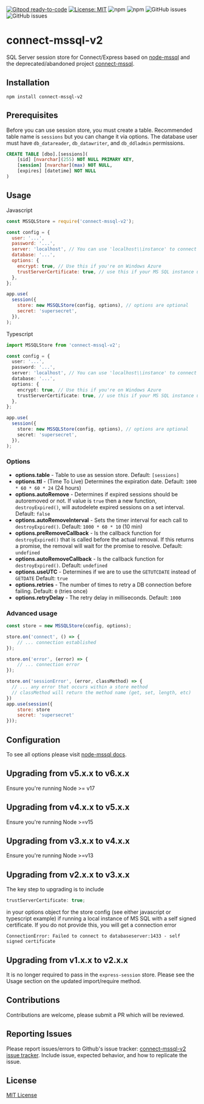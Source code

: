 [![Gitpod ready-to-code](https://img.shields.io/badge/Gitpod-ready--to--code-blue?logo=gitpod)](https://gitpod.io/#https://github.com/JLuboff/connect-mssql-v2)
[![License: MIT](https://img.shields.io/badge/License-MIT-yellow.svg)](https://opensource.org/licenses/MIT)
![npm](https://img.shields.io/npm/v/connect-mssql-v2)
![npm](https://img.shields.io/npm/dw/connect-mssql-v2)
![GitHub issues](https://img.shields.io/github/issues-raw/jluboff/connect-mssql-v2)
![GitHub issues](https://img.shields.io/github/issues-pr-raw/jluboff/connect-mssql-v2)

# connect-mssql-v2

SQL Server session store for Connect/Express based on [node-mssql][mssql-url] and the deprecated/abandoned project [connect-mssql][connect-mssql-url].

## Installation

    npm install connect-mssql-v2

## Prerequisites

Before you can use session store, you must create a table. Recommended table name is `sessions` but you can change it via options. The database user must have `db_datareader`, `db_datawriter`, and `db_ddladmin` permissions.

```sql
CREATE TABLE [dbo].[sessions](
    [sid] [nvarchar](255) NOT NULL PRIMARY KEY,
    [session] [nvarchar](max) NOT NULL,
    [expires] [datetime] NOT NULL
)
```

## Usage

Javascript

```javascript
const MSSQLStore = require('connect-mssql-v2');

const config = {
  user: '...',
  password: '...',
  server: 'localhost', // You can use 'localhost\\instance' to connect to named instance
  database: '...',
  options: {
    encrypt: true, // Use this if you're on Windows Azure
    trustServerCertificate: true, // use this if your MS SQL instance uses a self signed certificate
  },
};

app.use(
  session({
    store: new MSSQLStore(config, options), // options are optional
    secret: 'supersecret',
  }),
);
```

Typescript

```typescript
import MSSQLStore from 'connect-mssql-v2';

const config = {
  user: '...',
  password: '...',
  server: 'localhost', // You can use 'localhost\\instance' to connect to named instance
  database: '...',
  options: {
    encrypt: true, // Use this if you're on Windows Azure
    trustServerCertificate: true, // use this if your MS SQL instance uses a self signed certificate
  },
};

app.use(
  session({
    store: new MSSQLStore(config, options), // options are optional
    secret: 'supersecret',
  }),
);
```

### Options

- **options.table** - Table to use as session store. Default: `[sessions]`
- **options.ttl** - (Time To Live) Determines the expiration date. Default: `1000 * 60 * 60 * 24` (24 hours)
- **options.autoRemove** - Determines if expired sessions should be autoremoved or not. If value is `true` then a new function, `destroyExpired()`, will autodelete expired sessions on a set interval. Default: `false`
- **options.autoRemoveInterval** - Sets the timer interval for each call to `destroyExpired()`. Default: `1000 * 60 * 10` (10 min)
- **options.preRemoveCallback** - Is the callback function for `destroyExpired()` that is called before the actual removal.
  If this returns a promise, the removal will wait for the promise to resolve. Default: `undefined`
- **options.autoRemoveCallback** - Is the callback function for `destroyExpired()`. Default: `undefined`
- **options.useUTC** - Determines if we are to use the `GETUTCDATE` instead of `GETDATE` Default: `true`
- **options.retries** - The number of times to retry a DB connection before failing. Default: `0` (tries once)
- **options.retryDelay** - The retry delay in milliseconds. Default: `1000`

### Advanced usage

```javascript
const store = new MSSQLStore(config, options);

store.on('connect', () => {
	// ... connection established
});

store.on('error', (error) => {
	// ... connection error
});

store.on('sessionError', (error, classMethod) => {
  // ... any error that occurs within a store method
  // classMethod will return the method name (get, set, length, etc)
})
app.use(session({
    store: store
    secret: 'supersecret'
}));
```

## Configuration

To see all options please visit [node-mssql docs](https://github.com/tediousjs/node-mssql#general-same-for-all-drivers).

## Upgrading from v5.x.x to v6.x.x

Ensure you're running Node >= v17

## Upgrading from v4.x.x to v5.x.x

Ensure you're running Node >=v15

## Upgrading from v3.x.x to v4.x.x

Ensure you're running Node >=v13

## Upgrading from v2.x.x to v3.x.x

The key step to upgrading is to include

```typescript
trustServerCertificate: true;
```

in your options object for the store config (see either javascript or typescript example) if running a local instance of MS SQL with a self signed certificate. If you do not provide this, you will get a connection error

```
ConnectionError: Failed to connect to databaseserver:1433 - self signed certificate
```

## Upgrading from v1.x.x to v2.x.x

It is no longer required to pass in the `express-session` store. Please see the Usage section on the updated import/require method.

## Contributions

Contributions are welcome, please submit a PR which will be reviewed.

## Reporting Issues

Please report issues/errors to Github's issue tracker: [connect-mssql-v2 issue tracker](https://github.com/JLuboff/connect-mssql-v2/issues).
Include issue, expected behavior, and how to replicate the issue.

## License

[MIT License](https://github.com/JLuboff/connect-mssql-v2/blob/master/LICENSE)

[mssql-url]: https://github.com/patriksimek/node-mssql
[connect-mssql-url]: https://github.com/patriksimek/connect-mssql
